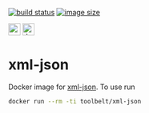 [![build status](https://github.com/e-karge/toolbelt/actions/workflows/build.yaml/badge.svg)](https://github.com/e-karge/toolbelt/actions/workflows/build.yaml)
[![image size](https://img.shields.io/docker/image-size/toolbelt/xml-json/latest?logo=docker)](https://hub.docker.com/repository/docker/toolbelt/xml-json)

[<img height="24" width="24" src="https://unpkg.com/simple-icons@4/icons/github.svg" alt="source code">](https://github.com/e-karge/toolbelt/tree/master/xml-json)
[<img height="24" width="24" src="https://unpkg.com/simple-icons@4/icons/docker.svg" alt="docker image">](https://hub.docker.com/repository/docker/toolbelt/xml-json)

xml-json
========

Docker image for [xml-json](https://github.com/maxogden/xml-json). To use run

```bash
docker run --rm -ti toolbelt/xml-json
```
